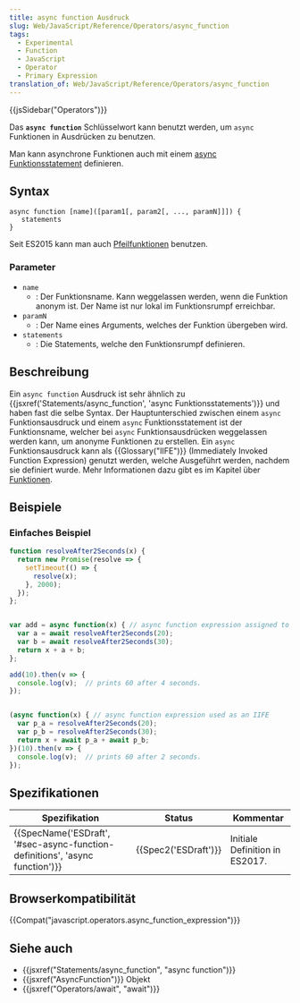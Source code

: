 ```yaml
---
title: async function Ausdruck
slug: Web/JavaScript/Reference/Operators/async_function
tags:
  - Experimental
  - Function
  - JavaScript
  - Operator
  - Primary Expression
translation_of: Web/JavaScript/Reference/Operators/async_function
---
```

{{jsSidebar("Operators")}}

Das **`async function`** Schlüsselwort kann benutzt werden, um `async` Funktionen in Ausdrücken zu benutzen.

Man kann asynchrone Funktionen auch mit einem [async Funktionsstatement](/de/docs/Web/JavaScript/Reference/Statements/async_function "The async function keyword can be used to define async functions inside expressions.") definieren.

## Syntax

    async function [name]([param1[, param2[, ..., paramN]]]) {
       statements
    }

Seit ES2015 kann man auch [Pfeilfunktionen](/de/docs/Web/JavaScript/Reference/Functions/Arrow_functions) benutzen.

### Parameter

- `name`
  - : Der Funktionsname. Kann weggelassen werden, wenn die Funktion anonym ist. Der Name ist nur lokal im Funktionsrumpf erreichbar.
- `paramN`
  - : Der Name eines Arguments, welches der Funktion übergeben wird.
- `statements`
  - : Die Statements, welche den Funktionsrumpf definieren.

## Beschreibung

Ein `async function` Ausdruck ist sehr ähnlich zu {{jsxref('Statements/async_function', 'async Funktionsstatements')}} und haben fast die selbe Syntax. Der Hauptunterschied zwischen einem `async` Funktionsausdruck und einem `async` Funktionsstatement ist der Funktionsname, welcher bei `async` Funktionsausdrücken weggelassen werden kann, um anonyme Funktionen zu erstellen. Ein `async` Funktionsausdruck kann als {{Glossary("IIFE")}} (Immediately Invoked Function Expression) genutzt werden, welche Ausgeführt werden, nachdem sie definiert wurde. Mehr Informationen dazu gibt es im Kapitel über [Funktionen](/de/docs/Web/JavaScript/Reference/Functions).

## Beispiele

### Einfaches Beispiel

```js
function resolveAfter2Seconds(x) {
  return new Promise(resolve => {
    setTimeout(() => {
      resolve(x);
    }, 2000);
  });
};


var add = async function(x) { // async function expression assigned to a variable
  var a = await resolveAfter2Seconds(20);
  var b = await resolveAfter2Seconds(30);
  return x + a + b;
};

add(10).then(v => {
  console.log(v);  // prints 60 after 4 seconds.
});


(async function(x) { // async function expression used as an IIFE
  var p_a = resolveAfter2Seconds(20);
  var p_b = resolveAfter2Seconds(30);
  return x + await p_a + await p_b;
})(10).then(v => {
  console.log(v);  // prints 60 after 2 seconds.
});
```

## Spezifikationen

| Spezifikation                                                                                        | Status                       | Kommentar                      |
| ---------------------------------------------------------------------------------------------------- | ---------------------------- | ------------------------------ |
| {{SpecName('ESDraft', '#sec-async-function-definitions', 'async function')}} | {{Spec2('ESDraft')}} | Initiale Definition in ES2017. |

## Browserkompatibilität

{{Compat("javascript.operators.async_function_expression")}}

## Siehe auch

- {{jsxref("Statements/async_function", "async function")}}
- {{jsxref("AsyncFunction")}} Objekt
- {{jsxref("Operators/await", "await")}}
